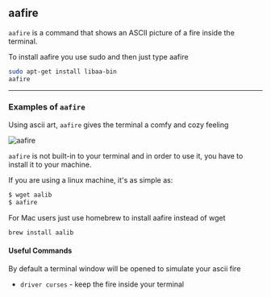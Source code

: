 aafire
-------
`aafire` is a command that shows an ASCII picture of a fire inside the terminal.

To install aafire you use sudo and then just type aafire
~~~ bash
sudo apt-get install libaa-bin
aafire
~~~



---

### Examples of `aafire`

Using ascii art, `aafire` gives the terminal a comfy and cozy feeling

![aafire](https://delightlylinux.files.wordpress.com/2016/03/aafire1.png)

`aafire`  is not built-in to your terminal and in order to use it, you have to install it to your machine. 

If you are using a linux machine, it's as simple as:

~~~bash
$ wget aalib
$ aafire
~~~

For Mac users just use homebrew to install aafire instead of wget

~~~bash
brew install aalib
~~~

#### Useful Commands
By default a terminal window will be opened to simulate your ascii fire
- `driver curses` - keep the fire inside your terminal

